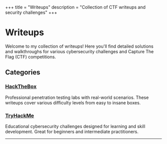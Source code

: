 +++
title = "Writeups"
description = "Collection of CTF writeups and security challenges"
+++

# Writeups

Welcome to my collection of writeups! Here you'll find detailed solutions and walkthroughs for various cybersecurity challenges and Capture The Flag (CTF) competitions.

## Categories

### [HackTheBox](/writeups/hackthebox/)
Professional penetration testing labs with real-world scenarios. These writeups cover various difficulty levels from easy to insane boxes.

### [TryHackMe](/writeups/tryhackme/)
Educational cybersecurity challenges designed for learning and skill development. Great for beginners and intermediate practitioners.

---